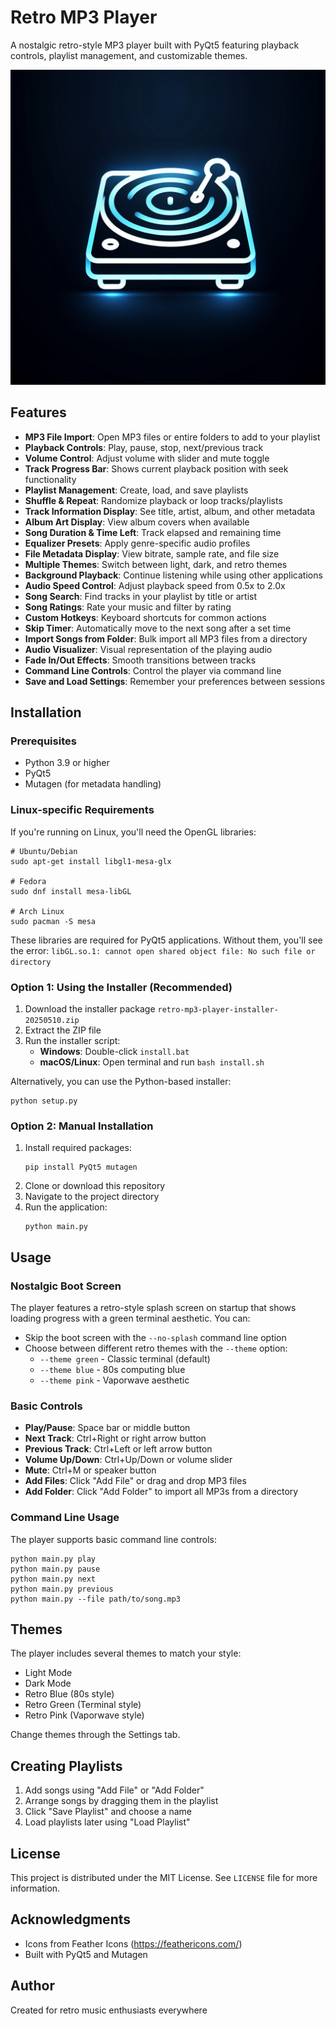 # Retro MP3 Player

A nostalgic retro-style MP3 player built with PyQt5 featuring playback controls, playlist management, and customizable themes.

![Retro MP3 Player](generated-icon.png)

## Features

- **MP3 File Import**: Open MP3 files or entire folders to add to your playlist
- **Playback Controls**: Play, pause, stop, next/previous track
- **Volume Control**: Adjust volume with slider and mute toggle
- **Track Progress Bar**: Shows current playback position with seek functionality
- **Playlist Management**: Create, load, and save playlists
- **Shuffle & Repeat**: Randomize playback or loop tracks/playlists
- **Track Information Display**: See title, artist, album, and other metadata
- **Album Art Display**: View album covers when available
- **Song Duration & Time Left**: Track elapsed and remaining time
- **Equalizer Presets**: Apply genre-specific audio profiles
- **File Metadata Display**: View bitrate, sample rate, and file size
- **Multiple Themes**: Switch between light, dark, and retro themes
- **Background Playback**: Continue listening while using other applications
- **Audio Speed Control**: Adjust playback speed from 0.5x to 2.0x
- **Song Search**: Find tracks in your playlist by title or artist
- **Song Ratings**: Rate your music and filter by rating
- **Custom Hotkeys**: Keyboard shortcuts for common actions
- **Skip Timer**: Automatically move to the next song after a set time
- **Import Songs from Folder**: Bulk import all MP3 files from a directory
- **Audio Visualizer**: Visual representation of the playing audio
- **Fade In/Out Effects**: Smooth transitions between tracks
- **Command Line Controls**: Control the player via command line
- **Save and Load Settings**: Remember your preferences between sessions

## Installation

### Prerequisites

- Python 3.9 or higher
- PyQt5
- Mutagen (for metadata handling)

### Linux-specific Requirements

If you're running on Linux, you'll need the OpenGL libraries:

```
# Ubuntu/Debian
sudo apt-get install libgl1-mesa-glx

# Fedora
sudo dnf install mesa-libGL

# Arch Linux
sudo pacman -S mesa
```

These libraries are required for PyQt5 applications. Without them, you'll see the error:
`libGL.so.1: cannot open shared object file: No such file or directory`

### Option 1: Using the Installer (Recommended)

1. Download the installer package `retro-mp3-player-installer-20250510.zip`
2. Extract the ZIP file
3. Run the installer script:
   - **Windows**: Double-click `install.bat`
   - **macOS/Linux**: Open terminal and run `bash install.sh`
   
Alternatively, you can use the Python-based installer:
```
python setup.py
```

### Option 2: Manual Installation

1. Install required packages:
   ```
   pip install PyQt5 mutagen
   ```
2. Clone or download this repository
3. Navigate to the project directory
4. Run the application:
   ```
   python main.py
   ```

## Usage

### Nostalgic Boot Screen

The player features a retro-style splash screen on startup that shows loading progress with a green terminal aesthetic. You can:

- Skip the boot screen with the `--no-splash` command line option
- Choose between different retro themes with the `--theme` option:
  - `--theme green` - Classic terminal (default)
  - `--theme blue` - 80s computing blue
  - `--theme pink` - Vaporwave aesthetic

### Basic Controls

- **Play/Pause**: Space bar or middle button
- **Next Track**: Ctrl+Right or right arrow button  
- **Previous Track**: Ctrl+Left or left arrow button
- **Volume Up/Down**: Ctrl+Up/Down or volume slider
- **Mute**: Ctrl+M or speaker button
- **Add Files**: Click "Add File" or drag and drop MP3 files
- **Add Folder**: Click "Add Folder" to import all MP3s from a directory

### Command Line Usage

The player supports basic command line controls:

```
python main.py play
python main.py pause
python main.py next
python main.py previous
python main.py --file path/to/song.mp3
```

## Themes

The player includes several themes to match your style:

- Light Mode
- Dark Mode
- Retro Blue (80s style)
- Retro Green (Terminal style)
- Retro Pink (Vaporwave style)

Change themes through the Settings tab.

## Creating Playlists

1. Add songs using "Add File" or "Add Folder"
2. Arrange songs by dragging them in the playlist
3. Click "Save Playlist" and choose a name
4. Load playlists later using "Load Playlist"

## License

This project is distributed under the MIT License. See `LICENSE` file for more information.

## Acknowledgments

- Icons from Feather Icons (https://feathericons.com/)
- Built with PyQt5 and Mutagen

## Author

Created for retro music enthusiasts everywhere
